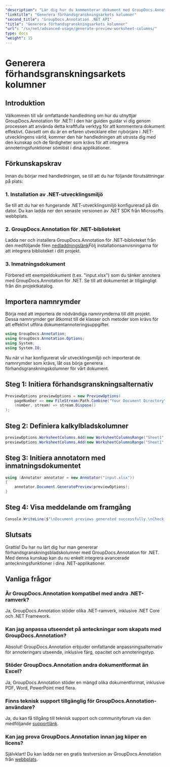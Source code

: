 ```yaml
---
"description": "Lär dig hur du kommenterar dokument med GroupDocs.Annotation för .NET. Steg-för-steg-handledning för .NET-utvecklare. Förbättra dina applikationer."
"linktitle": "Generera förhandsgranskningsarkets kolumner"
"second_title": "GroupDocs.Annotation .NET API"
"title": "Generera förhandsgranskningsarkets kolumner"
"url": "/sv/net/advanced-usage/generate-preview-worksheet-columns/"
type: docs
"weight": 15
---
```


# Generera förhandsgranskningsarkets kolumner

## Introduktion
Välkommen till vår omfattande handledning om hur du utnyttjar GroupDocs.Annotation för .NET! I den här guiden guidar vi dig genom processen att använda detta kraftfulla verktyg för att kommentera dokument effektivt. Oavsett om du är en erfaren utvecklare eller nybörjare i .NET-utvecklingens värld, kommer den här handledningen att utrusta dig med den kunskap och de färdigheter som krävs för att integrera annoteringsfunktioner sömlöst i dina applikationer.
## Förkunskapskrav
Innan du börjar med handledningen, se till att du har följande förutsättningar på plats:
### 1. Installation av .NET-utvecklingsmiljö
Se till att du har en fungerande .NET-utvecklingsmiljö konfigurerad på din dator. Du kan ladda ner den senaste versionen av .NET SDK från Microsofts webbplats.
### 2. GroupDocs.Annotation för .NET-biblioteket
Ladda ner och installera GroupDocs.Annotation för .NET-biblioteket från den medföljande filen [nedladdningslänk](https://releases.groupdocs.com/annotation/net/)Följ installationsanvisningarna för att integrera biblioteket i ditt projekt.
### 3. Inmatningsdokument
Förbered ett exempeldokument (t.ex. "input.xlsx") som du tänker annotera med GroupDocs.Annotation för .NET. Se till att dokumentet är tillgängligt från din projektkatalog.

## Importera namnrymder
Börja med att importera de nödvändiga namnrymderna till ditt projekt. Dessa namnrymder ger åtkomst till de klasser och metoder som krävs för att effektivt utföra dokumentannoteringsuppgifter.

```csharp
using GroupDocs.Annotation;
using GroupDocs.Annotation.Options;
using System;
using System.IO;
```

Nu när vi har konfigurerat vår utvecklingsmiljö och importerat de namnrymder som krävs, låt oss börja generera förhandsgranskningskolumner för vårt dokument.
## Steg 1: Initiera förhandsgranskningsalternativ
```csharp
PreviewOptions previewOptions = new PreviewOptions(
    pageNumber => new FileStream(Path.Combine("Your Document Directory", $"cells_page{pageNumber}.png"), FileMode.Create),
    (number, stream) => stream.Dispose()
);
```
## Steg 2: Definiera kalkylbladskolumner
```csharp
previewOptions.WorksheetColumns.Add(new WorksheetColumnsRange("Sheet1", 2, 3));
previewOptions.WorksheetColumns.Add(new WorksheetColumnsRange("Sheet1", 1, 1));
```
## Steg 3: Initiera annotatorn med inmatningsdokumentet
```csharp
using (Annotator annotator = new Annotator("input.xlsx"))
{
    annotator.Document.GeneratePreview(previewOptions);
}
```
## Steg 4: Visa meddelande om framgång
```csharp
Console.WriteLine($"\nDocument previews generated successfully.\nCheck output in {"Your Document Directory"}.");
```

## Slutsats
Grattis! Du har nu lärt dig hur man genererar förhandsgranskningsbladskolumner med GroupDocs.Annotation för .NET. Med denna kunskap kan du nu enkelt integrera avancerade anteckningsfunktioner i dina .NET-applikationer.
## Vanliga frågor
### Är GroupDocs.Annotation kompatibel med andra .NET-ramverk?
Ja, GroupDocs.Annotation stöder olika .NET-ramverk, inklusive .NET Core och .NET Framework.
### Kan jag anpassa utseendet på anteckningar som skapats med GroupDocs.Annotation?
Absolut! GroupDocs.Annotation erbjuder omfattande anpassningsalternativ för annoteringars utseende, inklusive färg, opacitet och annoteringstyp.
### Stöder GroupDocs.Annotation andra dokumentformat än Excel?
Ja, GroupDocs.Annotation stöder en mängd olika dokumentformat, inklusive PDF, Word, PowerPoint med flera.
### Finns teknisk support tillgänglig för GroupDocs.Annotation-användare?
Ja, du kan få tillgång till teknisk support och communityforum via den medföljande [supportlänk](https://forum.groupdocs.com/c/annotation/10).
### Kan jag prova GroupDocs.Annotation innan jag köper en licens?
Självklart! Du kan ladda ner en gratis testversion av GroupDocs.Annotation från [webbplats](https://releases.groupdocs.com/).